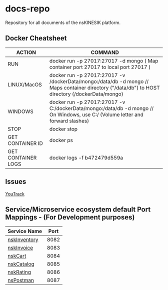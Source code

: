 # docs-repo
Repository for all documents of the nsKINESIK platform.

## Docker Cheatsheet

| ACTION | COMMAND |
|--------|---------|
| RUN | docker run -p 27017:27017 -d mongo ( Map container port 27017 to local port 27017 ) |
| LINUX/MacOS | docker run -p 27017:27017 -v /dockerData/mongo:/data/db -d mongo   //   Maps container directory ("/data/db") to HOST directory (/dockerData/mongo) |
| WINDOWS | docker run -p 27017:27017 -v C:/dockerData/mongo:/data/db -d mongo //   On Windows, use C:/ (Volume letter and forward slashes) |
| STOP | docker stop <containerID> |
| GET CONTAINER ID | docker ps |
| GET CONTAINER LOGS | docker logs -f b472479d559a |

## Issues
[YouTrack](https://pemarquezh.myjetbrains.com/youtrack/search/Assigned%2520to%2520me-2?q=project:%20nsStore_INVENTORY)

## Service/Microservice ecosystem default Port Mappings - (For Development purposes)
| Service Name | Port | 
| --------| -----|
| [nskInventory](https://github.com/NordStar-KINESIK/nskInventory) | 8082 |
| [nskInvoice](https://github.com/NordStar-KINESIK/nskInvoice) | 8083 |
| [nskCart](https://github.com/NordStar-KINESIK/nskCart) | 8084 |
| [nskCatalog](https://github.com/NordStar-KINESIK/nskCatalog) | 8085 |
| [nskRating](https://github.com/NordStar-KINESIK/nskRating) | 8086 |
| [nsPostman](https://github.com/NordStar-KINESIK/nsPostman) | 8087 |
